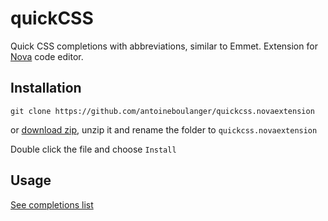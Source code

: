 # quickCSS
Quick CSS completions with abbreviations, similar to Emmet. Extension for [Nova](https://panic.com/nova/) code editor.

## Installation
```
git clone https://github.com/antoineboulanger/quickcss.novaextension
```
or [download zip](https://github.com/antoineboulanger/quickcss.novaextension/archive/master.zip), unzip it and rename the folder to `quickcss.novaextension`

Double click the file and choose `Install`

## Usage
[See completions list](https://github.com/antoineboulanger/quickcss.novaextension/blob/master/Scripts/data.js)
